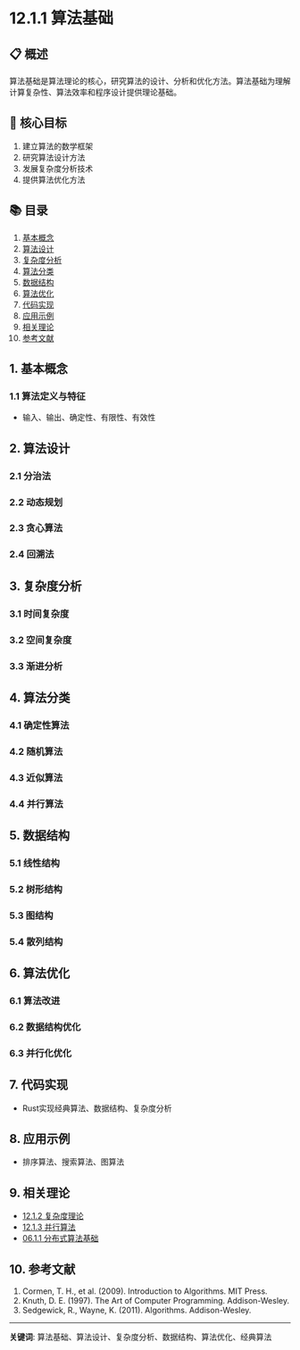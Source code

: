 # 12.1.1 算法基础

## 📋 概述

算法基础是算法理论的核心，研究算法的设计、分析和优化方法。算法基础为理解计算复杂性、算法效率和程序设计提供理论基础。

## 🎯 核心目标

1. 建立算法的数学框架
2. 研究算法设计方法
3. 发展复杂度分析技术
4. 提供算法优化方法

## 📚 目录

1. [基本概念](#1-基本概念)
2. [算法设计](#2-算法设计)
3. [复杂度分析](#3-复杂度分析)
4. [算法分类](#4-算法分类)
5. [数据结构](#5-数据结构)
6. [算法优化](#6-算法优化)
7. [代码实现](#7-代码实现)
8. [应用示例](#8-应用示例)
9. [相关理论](#9-相关理论)
10. [参考文献](#10-参考文献)

## 1. 基本概念

### 1.1 算法定义与特征

- 输入、输出、确定性、有限性、有效性

## 2. 算法设计

### 2.1 分治法

### 2.2 动态规划

### 2.3 贪心算法

### 2.4 回溯法

## 3. 复杂度分析

### 3.1 时间复杂度

### 3.2 空间复杂度

### 3.3 渐进分析

## 4. 算法分类

### 4.1 确定性算法

### 4.2 随机算法

### 4.3 近似算法

### 4.4 并行算法

## 5. 数据结构

### 5.1 线性结构

### 5.2 树形结构

### 5.3 图结构

### 5.4 散列结构

## 6. 算法优化

### 6.1 算法改进

### 6.2 数据结构优化

### 6.3 并行化优化

## 7. 代码实现

- Rust实现经典算法、数据结构、复杂度分析

## 8. 应用示例

- 排序算法、搜索算法、图算法

## 9. 相关理论

- [12.1.2 复杂度理论](12.1.2_复杂度理论.md)
- [12.1.3 并行算法](12.1.3_并行算法.md)
- [06.1.1 分布式算法基础](../06_Distributed_Systems_Theory/06.1.1_分布式算法基础.md)

## 10. 参考文献

1. Cormen, T. H., et al. (2009). Introduction to Algorithms. MIT Press.
2. Knuth, D. E. (1997). The Art of Computer Programming. Addison-Wesley.
3. Sedgewick, R., Wayne, K. (2011). Algorithms. Addison-Wesley.

---
**关键词**: 算法基础、算法设计、复杂度分析、数据结构、算法优化、经典算法

